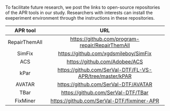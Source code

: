 To facilitate future research, we post the links to open-source repositories of the APR tools in our study. Researchers with interests can install the exeperiment environment through the instructions in these repositories.

| APR tool | URL |
|:-:|:-:|
|RepairThemAll|https://github.com/program-repair/RepairThemAll|
|SimFix|https://github.com/xgdsmileboy/SimFix|
|ACS|https://github.com/Adobee/ACS|
|kPar|https://github.com/SerVal-DTF/FL-VS-APR/tree/master/kPAR|
|AVATAR|https://github.com/SerVal-DTF/AVATAR|
|TBar|https://github.com/SerVal-DTF/TBar|
|FixMiner|https://github.com/SerVal-DTF/fixminer-APR|
